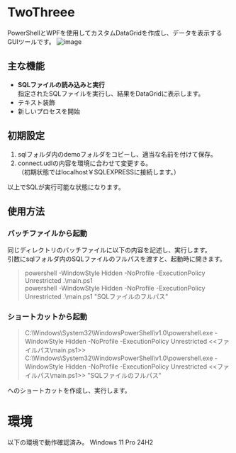 # TwoThreee
PowerShellとWPFを使用してカスタムDataGridを作成し、データを表示するGUIツールです。
![image](https://github.com/user-attachments/assets/7ae89850-83ae-4e9b-b518-410f8b09cfe3)


## 主な機能
- **SQLファイルの読み込みと実行**  
  指定されたSQLファイルを実行し、結果をDataGridに表示します。
- テキスト装飾
- 新しいプロセスを開始

## 初期設定
1. sqlフォルダ内のdemoフォルダをコピーし、適当な名前を付けて保存。
2. connect.udlの内容を環境に合わせて変更する。  
  （初期状態ではlocalhost￥SQLEXPRESSに接続します。）

以上でSQLが実行可能な状態になります。

## 使用方法
### バッチファイルから起動
同じディレクトリのバッチファイルに以下の内容を記述し、実行します。  
引数にsqlフォルダ内のSQLファイルのフルパスを渡すと、起動時に開きます。
> powershell -WindowStyle Hidden -NoProfile -ExecutionPolicy Unrestricted .\main.ps1  
powershell -WindowStyle Hidden -NoProfile -ExecutionPolicy Unrestricted .\main.ps1 "SQLファイルのフルパス"

### ショートカットから起動
> C:\Windows\System32\WindowsPowerShell\v1.0\powershell.exe -WindowStyle Hidden -NoProfile -ExecutionPolicy Unrestricted <<ファイルパス\main.ps1>>  
C:\Windows\System32\WindowsPowerShell\v1.0\powershell.exe -WindowStyle Hidden -NoProfile -ExecutionPolicy Unrestricted <<ファイルパス\main.ps1>> "SQLファイルのフルパス"

へのショートカットを作成し、実行します。

# 環境
以下の環境で動作確認済み。
Windows 11 Pro 24H2

